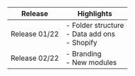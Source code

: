 | Release      | Highlights       | 
| ----- | ------ | 
| Release 01/22 | - Folder structure <br> - Data add ons <br> - Shopify|
| Release 02/22 | - Branding <br> - New modules| 
